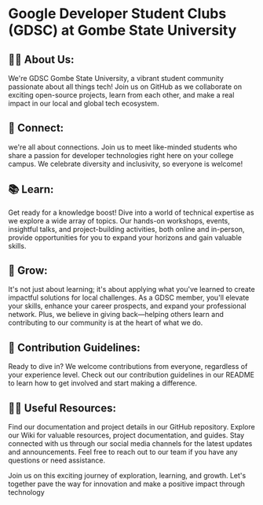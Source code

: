 # Google Developer Student Clubs (GDSC) at Gombe State University
 
## 🙋‍♀️ About Us:
We're GDSC Gombe State University, a vibrant student community passionate about all things tech! Join us on GitHub as we collaborate on exciting open-source projects, learn from each other, and make a real impact in our local and global tech ecosystem.

## 🤝 Connect: 
we're all about connections. Join us to meet like-minded students who share a passion for developer technologies right here on your college campus. We celebrate diversity and inclusivity, so everyone is welcome!

## 📚 Learn: 
Get ready for a knowledge boost! Dive into a world of technical expertise as we explore a wide array of topics. Our hands-on workshops, events, insightful talks, and project-building activities, both online and in-person, provide opportunities for you to expand your horizons and gain valuable skills.

## 🌱 Grow: 
It's not just about learning; it's about applying what you've learned to create impactful solutions for local challenges. As a GDSC member, you'll elevate your skills, enhance your career prospects, and expand your professional network. Plus, we believe in giving back—helping others learn and contributing to our community is at the heart of what we do.

## 🌈 Contribution Guidelines:
Ready to dive in? We welcome contributions from everyone, regardless of your experience level. Check out our contribution guidelines in our README to learn how to get involved and start making a difference.

## 👩‍💻 Useful Resources:
Find our documentation and project details in our GitHub repository. Explore our Wiki for valuable resources, project documentation, and guides. Stay connected with us through our social media channels for the latest updates and announcements. Feel free to reach out to our team if you have any questions or need assistance.

Join us on this exciting journey of exploration, learning, and growth. Let's together pave the way for innovation and make a positive impact through technology
